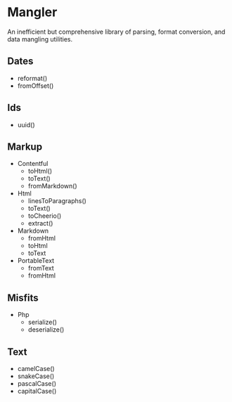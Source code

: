 # Mangler

An inefficient but comprehensive library of parsing, format conversion, and data
mangling utilities.

## Dates

- reformat()
- fromOffset()

## Ids

- uuid()

## Markup

- Contentful
  - toHtml()
  - toText()
  - fromMarkdown()
- Html
  - linesToParagraphs()
  - toText()
  - toCheerio()
  - extract()
- Markdown
  - fromHtml
  - toHtml
  - toText
- PortableText
  - fromText
  - fromHtml

## Misfits

- Php
  - serialize()
  - deserialize()

## Text

- camelCase()
- snakeCase()
- pascalCase()
- capitalCase()

